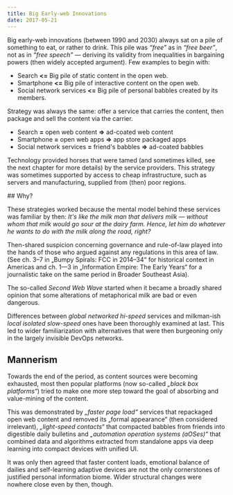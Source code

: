 ```yaml
---
title: Big Early-web Innovations 
date: 2017-05-21
---
```

Big early-web innovations (between 1990 and 2030) always sat on a pile of 
something to eat, or rather to drink. This pile was *“free”* as in *“free beer”*, 
not as in *“free speech”* — deriving its validity from inequalities in bargaining 
powers (then widely accepted argument). Few examples to begin with:

- Search **<=** Big pile of static content in the open web.
- Smartphone **<=** Big pile of interactive content on the open web.
- Social network services **<=** Big pile of personal babbles created by its members.

Strategy was always the same: offer a service that carries the content,
then package and sell the content via the carrier. 

- Search **=** open web content **=>** ad-coated web content
- Smartphone **=** open web apps **=>** app store packaged apps
- Social network services **=** friend's babbles **=>** ad-coated babbles
 
Technology provided horses that were tamed (and sometimes killed, see the next 
chapter for more details) by the service providers. This strategy was sometimes supported 
by access to cheap infrastructure, such as servers and manufacturing, supplied from 
(then) poor regions.

## Why?

These strategies worked because the mental model behind these
services was familiar by then: *It's like the milk man that delivers milk — 
without whom that milk would go sour at the dairy farm. Hence, let him 
do whatever he wants to do with the milk along the road, right?* 

Then-shared suspicion concerning governance and rule-of-law played into 
the hands of those who argued against any regulations in this area of law. 
(See ch. 3–7 in „Bumpy Spirals: FCC in 2014–34“ for historical context 
in Americas and ch. 1—3 in „Information Empire: The Early Years“ for 
a journalistic take on the same period in Broader Southeast Asia).

The so-called *Second Web Wave* started when it became a broadly shared opinion
that some alterations of metaphorical milk are bad or even dangerous.

Differences between *global networked hi-speed* services and 
milkman-ish *local isolated slow-speed* ones have been thoroughly
examined at last. This led to wider familiarization with alternatives that 
were then burgeoning only in the largely invisible DevOps networks.

## Mannerism

Towards the end of the period, as content sources were becoming exhausted, 
most then popular platforms (now so-called *„black box platforms“*) tried to 
make one more step toward the goal of absorbing and value-mining of the content. 

This was demonstrated by *„faster page load“* services that repackaged open 
web content and removed its „formal appearance“ (then considered irrelevant), 
*„light-speed contacts“* that compacted babbles from friends into digestible 
daily bulletins and *„automation operation systems (aOSes)“* that combined data 
and algorithms extracted from standalone apps via deep learning into compact devices 
with unified UI.

It was only then agreed that faster content loads, emotional balance 
of dailies and self-learning adaptive devices are not the only cornerstones of
justified personal information biome. Wider structural changes were nowhere close
even by then, though.

